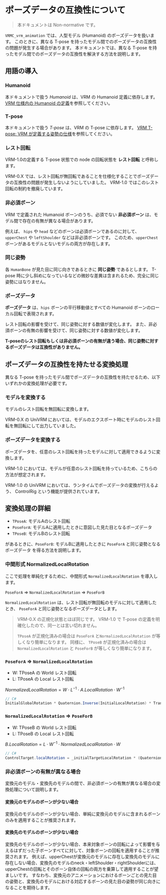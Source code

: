 # ポーズデータの互換性について

> 本ドキュメントは Non-normative です。

`VRMC_vrm_animation` では、人型モデル (Humanoid) のポーズデータを扱います。
このときに、異なる T-pose を持ったモデル間でのポーズデータの互換性の問題が発生する場合があります。
本ドキュメントでは、異なる T-pose を持ったモデル間でのポーズデータの互換性を解決する方法を説明します。

## 用語の導入

### Humanoid
本ドキュメントで扱う *Humanoid* は、VRM の Humanoid 定義に依存します。
[VRM 仕様内の Humanoid の定義](https://github.com/vrm-c/vrm-specification/blob/master/specification/VRMC_vrm-1.0/humanoid.ja.md)を参照してください。

### T-pose
本ドキュメントで扱う *T-pose* は、VRM の T-pose に依存します。
[VRM T-pose: VRM が定義する姿勢の仕様](https://github.com/vrm-c/vrm-specification/blob/master/specification/VRMC_vrm-1.0/tpose.ja.md)を参照してください。

### レスト回転
VRM-1.0の定義する T-pose 状態での node の回転状態を **レスト回転** と呼称します。

VRM-0.X では、レスト回転が無回転であることを仕様化することでポーズデータの互換性の問題が発生しないようにしていました。
VRM-1.0 ではこのレスト回転の制約を撤廃しています。

### 非必須ボーン
VRM で定義された Humanoid ボーンのうち、必須でない **非必須ボーン** は、モデル間で存在の有無が異なる場合があります。

例えば、 `hips` や `head` などのボーンは必須ボーンであるのに対して、 `upperChest` や `leftShoulder` などは非必須ボーンです。
このため、`upperChest` ボーンがあるモデルとないモデルの両方が存在します。

### 同じ姿勢
各 `HumanBone` が見た目に同じ向きであるときに **同じ姿勢** であるとします。
T-pose 時に少し斜めになっているなどの微妙な差異は含まれるため、完全に同じ姿勢にはなりません。

### ポーズデータ
**ポーズデータ** は、`hips` ボーンの平行移動値とすべての Humanoid ボーンのローカル回転で表現されます。

レスト回転の影響を受けて、同じ姿勢に対する数値が変化します。
また、非必須ボーンの有無の影響を受けて、同じ姿勢に対する数値が変化します。

**T-poseのレスト回転もしくは非必須ボーンの有無が違う場合、同じ姿勢に対するポーズデータは互換性がありません。**

## ポーズデータの互換性を持たせる変換処理

異なる T-pose を持ったモデル間でポーズデータの互換性を持たせるため、以下いずれかの変換処理が必要です。

### モデルを変換する
モデルのレスト回転を無回転に変換します。

VRM-0.X の UniVRM においては、モデルのエクスポート時にモデルのレスト回転を無回転にして出力していました。

### ポーズデータを変換する
ポーズデータを、任意のレスト回転を持ったモデルに対して適用できるように変換します。

VRM-1.0 においては、モデルが任意のレスト回転を持っているため、こちらの方法が想定されます。

VRM-1.0 の UniVRM においては、ランタイムでポーズデータの変換が行えるよう、 ControlRig という機能が提供されています。

## 変換処理の詳細

- `TPoseA`: モデルAのレスト回転
- `PoseForA`: モデルAに適用したときに意図した見た目となるポーズデータ
- `TPoseB`: モデルBのレスト回転

があるときに、`PoseForB`: モデルBに適用したときに `PoseForA` と同じ姿勢となるポーズデータ を得る方法を説明します。

### 中間形式 NormalizedLocalRotation

ここで処理を単純化するために、中間形式 `NormalizedLocalRotation` を導入します。

`PoseForA` => `NormalizedLocalRotation` => `PoseForB`

`NormalizedLocalRotation` は、レスト回転が無回転のモデルに対して適用したとき、 `PoseForA` と同じ姿勢となるポーズデータとします。

> VRM-0.X の正規化状態とほぼ同じです。 VRM-1.0 で T-pose の定義を明確化したので、同一とは言い切れません。
>
> `TPoseA` が正規化済みの場合は `PoseForA` と`NormalizedLocalRotation` が等しくなり簡単になります。
> 同様に、 `TPoseB` が正規化済みの場合は `NormalizedLocalRotation` と `PoseForB` が等しくなり簡単になります。

### `PoseForA` => `NormalizedLocalRotation`

- W: TPoseA の World レスト回転
- L: TPoseA の Local レスト回転

$NormalizedLocalRotation = W \cdot L^{-1} \cdot A.LocalRotation \cdot W^{-1}$

```cs
// C#
InitialGlobalRotation * Quaternion.Inverse(InitialLocalRotation) * Transform.localRotation * Quaternion.Inverse(InitialGlobalRotation);
```

### `NormalizedLocalRotation` => `PoseForB`

- W: TPoseB の World レスト回転
- L: TPoseB の Local レスト回転

$B.LocalRotation = L \cdot W^{-1} \cdot NormalizedLocalRotation \cdot W$

```cs
// C#
ControlTarget.localRotation = _initialTargetLocalRotation * (Quaternion.Inverse(_initialTargetGlobalRotation) * ControlBone.localRotation * _initialTargetGlobalRotation);
```

### 非必須ボーンの有無が異なる場合
変換元のモデル・変換先のモデルの間で、非必須ボーンの有無が異なる場合の変換処理について説明します。

#### 変換元のモデルのボーンが少ない場合
変換元のモデルのボーンが少ない場合、単純に変換元のモデルに含まれるボーンのみを適用することが推奨されます。

#### 変換先のモデルのボーンが少ない場合
変換先のモデルのボーンが少ない場合、本来対象ボーンの回転によって影響を与えるはずだった子ボーンすべてに対して、対象ボーンの回転を適用することが推奨されます。
例えば、upperChestが変換元のモデルに存在し変換先のモデルに存在しない場合、変換先のモデルのneck・leftShoulder・rightShoulderには、upperChestの回転とそのボーン自体の回転の両方を乗算して適用することが望ましいです。
すなわち、変換元のアニメーションにおけるボーンごとの見た目の姿勢と、変換先のモデルにおける対応するボーンの見た目の姿勢が同じ向きになることを期待します。
